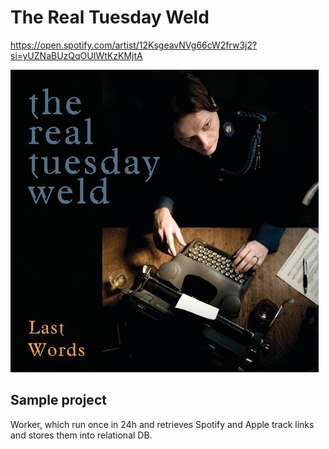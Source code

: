 # The Real Tuesday Weld

https://open.spotify.com/artist/12KsgeavNVg66cW2frw3j2?si=yUZNaBUzQqOUIWtKzKMjtA

![Alt text](title.png?raw=true "Title")

## Sample project

Worker, which run once in 24h and retrieves Spotify and Apple track links and stores them into relational DB.

